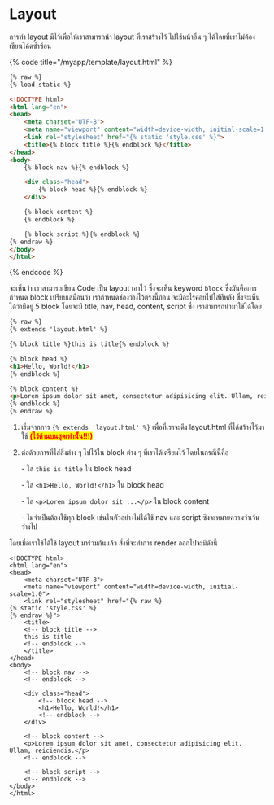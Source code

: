 # Layout

การทำ layout มีไว้เพื่อให้เราสามารถนำ layout ที่เราสร้างไว้ ไปใช้หน้าอื่น ๆ ได้โดยที่เราไม่ต้องเขียนโค้ดซ้ำซ้อน

{% code title="/myapp/template/layout.html" %}
```html
{% raw %}
{% load static %}

<!DOCTYPE html>
<html lang="en">
<head>
    <meta charset="UTF-8">
    <meta name="viewport" content="width=device-width, initial-scale=1.0">
    <link rel="stylesheet" href="{% static 'style.css' %}">
    <title>{% block title %}{% endblock %}</title>
</head>
<body>
    {% block nav %}{% endblock %}

    <div class="head">
        {% block head %}{% endblock %}
    </div>

    {% block content %}
    {% endblock %}

    {% block script %}{% endblock %}
{% endraw %}
</body>
</html>
```
{% endcode %}

จะเห็นว่า เราสามารถเขียน Code เป็น layout เอาไว้ ซึ่งจะเห็น keyword `block` ซึ่งมันคือการกำหนด block เปรียบเสมือนว่า เรากำหนดช่องว่างไว้ตรงนี้ก่อน จะมีอะไรค่อยไปใส่ทีหลัง ซึ่งจะเห็นได้ว่ามีอยู่ 5 block โดยจะมี title, nav, head, content, script ซึ่ง เราสามารถนำมาใช้ได้โดย

```html
{% raw %}
{% extends 'layout.html' %}

{% block title %}this is title{% endblock %}

{% block head %}
<h1>Hello, World!</h1>
{% endblock %}

{% block content %}
<p>Lorem ipsum dolor sit amet, consectetur adipisicing elit. Ullam, reiciendis.</p>
{% endblock %}
{% endraw %}
```

1. เริ่มจากการ `{% extends 'layout.html' %}` เพื่อที่เราจะดึง layout.html ที่ได้สร้างไว้มาใช้ <mark style="color:red;">**(ไว้ด้านบนสุดเท่านั้น!!!)**</mark>
2.  ต่อด้วยการที่ใส่สิ่งต่าง ๆ ไปไว้ใน block ต่าง ๆ ที่เราได้เตรียมไว้ โดยในกรณีนี้คือ

    &#x20;\- ใส่ `this is title` ใน block head

    &#x20;\- ใส่ `<h1>Hello, World!</h1>` ใน block head

    &#x20;\- ใส่ `<p>Lorem ipsum dolor sit ...</p>` ใน block content

    &#x20;\- ไม่จำเป็นต้องใช้ทุก block เช่นในตัวอย่างไม่ได้ใช้ nav และ script ซึงจะหมายความว่าเว้นว่างไป

โดยเมื่อเราใช้ได้ใช้ layout มาร่วมกันแล้ว สิ่งที่จะทำการ render ออกไปจะมีดังนี้

```haml
<!DOCTYPE html>
<html lang="en">
<head>
    <meta charset="UTF-8">
    <meta name="viewport" content="width=device-width, initial-scale=1.0">
    <link rel="stylesheet" href="{% raw %}
{% static 'style.css' %}
{% endraw %}">
    <title>
    <!-- block title -->
    this is title
    <!-- endblock -->
    </title>
</head>
<body>
    <!-- block nav -->
    <!-- endblock -->

    <div class="head">
        <!-- block head -->
        <h1>Hello, World!</h1>
        <!-- endblock -->
    </div>

    <!-- block content -->
    <p>Lorem ipsum dolor sit amet, consectetur adipisicing elit. Ullam, reiciendis.</p>
    <!-- endblock -->
    
    <!-- block script -->
    <!-- endblock -->
</body>
</html>
```
